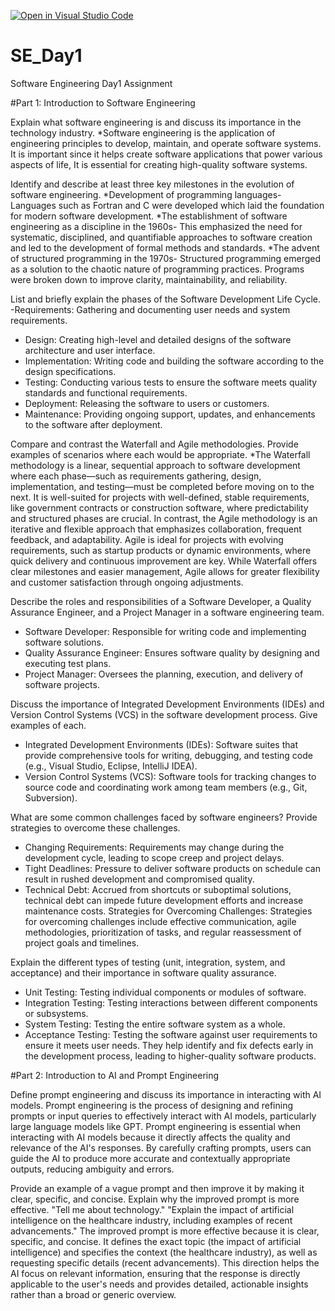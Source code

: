 [![Open in Visual Studio Code](https://classroom.github.com/assets/open-in-vscode-2e0aaae1b6195c2367325f4f02e2d04e9abb55f0b24a779b69b11b9e10269abc.svg)](https://classroom.github.com/online_ide?assignment_repo_id=15560695&assignment_repo_type=AssignmentRepo)
# SE_Day1
Software Engineering Day1 Assignment

#Part 1: Introduction to Software Engineering

Explain what software engineering is and discuss its importance in the technology industry.
*Software engineering is the application of engineering principles to develop, maintain, and operate software systems.
 It is important since it helps create software applications that power various aspects of life, It is essential for creating high-quality software systems.

Identify and describe at least three key milestones in the evolution of software engineering.
*Development of programming languages- Languages such as Fortran and C were developed which laid the foundation for modern software development.
*The establishment of software engineering as a discipline in the 1960s- This emphasized the need for systematic, disciplined, and quantifiable approaches to software creation and led to the development of formal methods and standards.
*The advent of structured programming in the 1970s- Structured programming emerged as a solution to the chaotic nature of programming practices. Programs were broken down to improve clarity, maintainability, and reliability.


List and briefly explain the phases of the Software Development Life Cycle.
  -Requirements: Gathering and documenting user needs and system requirements.
  - Design: Creating high-level and detailed designs of the software architecture and user interface.
  - Implementation: Writing code and building the software according to the design specifications.
  - Testing: Conducting various tests to ensure the software meets quality standards and functional requirements.
  - Deployment: Releasing the software to users or customers.
  - Maintenance: Providing ongoing support, updates, and enhancements to the software after deployment.


Compare and contrast the Waterfall and Agile methodologies. Provide examples of scenarios where each would be appropriate.
*The Waterfall methodology is a linear, sequential approach to software development where each phase—such as requirements gathering, design, implementation, and testing—must be completed   before moving on to the next. It is well-suited for projects with well-defined, stable requirements, like government contracts or construction software, where predictability and     structured phases are crucial. In contrast, the Agile methodology is an iterative and flexible approach that emphasizes collaboration, frequent feedback, and adaptability. Agile is ideal   for projects with evolving requirements, such as startup products or dynamic environments, where quick delivery and continuous improvement are key. While Waterfall offers clear   milestones and easier management, Agile allows for greater flexibility and customer satisfaction through ongoing adjustments.


Describe the roles and responsibilities of a Software Developer, a Quality Assurance Engineer, and a Project Manager in a software engineering team.
  - Software Developer: Responsible for writing code and implementing software solutions.
  - Quality Assurance Engineer: Ensures software quality by designing and executing test plans.
  - Project Manager: Oversees the planning, execution, and delivery of software projects.


Discuss the importance of Integrated Development Environments (IDEs) and Version Control Systems (VCS) in the software development process. Give examples of each.
  - Integrated Development Environments (IDEs): Software suites that provide comprehensive tools for writing, debugging, and testing code (e.g., Visual Studio, Eclipse, IntelliJ IDEA).
  - Version Control Systems (VCS): Software tools for tracking changes to source code and coordinating work among team members (e.g., Git, Subversion).

What are some common challenges faced by software engineers? Provide strategies to overcome these challenges.
  - Changing Requirements: Requirements may change during the development cycle, leading to scope creep and project delays.
  - Tight Deadlines: Pressure to deliver software products on schedule can result in rushed development and compromised quality.
  - Technical Debt: Accrued from shortcuts or suboptimal solutions, technical debt can impede future development efforts and increase maintenance costs.
Strategies for Overcoming Challenges: Strategies for overcoming challenges include effective communication, agile methodologies, prioritization of tasks, and regular reassessment of project goals and timelines.

Explain the different types of testing (unit, integration, system, and acceptance) and their importance in software quality assurance.
 - Unit Testing: Testing individual components or modules of software.
  - Integration Testing: Testing interactions between different components or subsystems.
  - System Testing: Testing the entire software system as a whole.
  - Acceptance Testing: Testing the software against user requirements to ensure it meets user needs.
They help identify and fix defects early in the development process, leading to higher-quality software products.

#Part 2: Introduction to AI and Prompt Engineering


Define prompt engineering and discuss its importance in interacting with AI models.
  Prompt engineering is the process of designing and refining prompts or input queries to effectively interact with AI models, particularly large language models like GPT.
  Prompt engineering is essential when interacting with AI models because it directly affects the quality and relevance of the AI's responses. By carefully crafting prompts, users can guide the AI to produce more accurate and contextually appropriate outputs, reducing ambiguity and errors.



Provide an example of a vague prompt and then improve it by making it clear, specific, and concise. Explain why the improved prompt is more effective.
"Tell me about technology."
"Explain the impact of artificial intelligence on the healthcare industry, including examples of recent advancements."
The improved prompt is more effective because it is clear, specific, and concise. It defines the exact topic (the impact of artificial intelligence) and specifies the context (the healthcare industry), as well as requesting specific details (recent advancements). This direction helps the AI focus on relevant information, ensuring that the response is directly applicable to the user's needs and provides detailed, actionable insights rather than a broad or generic overview.
